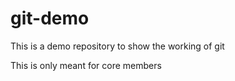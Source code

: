 <h1> git-demo </h1>
This is a demo repository to show the working of git

This is only meant for core members
